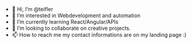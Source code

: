 - 👋 Hi, I’m @teifler
- 👀 I’m interested in Webdevelopment and automation
- 🌱 I’m currently learning React/Angular/APIs
- 💞️ I’m looking to collaborate on creative projects.
- 📫 How to reach me my contact informations are on my landing page :)

<!---
teifler/teifler is a ✨ special ✨ repository because its `README.md` (this file) appears on your GitHub profile.
You can click the Preview link to take a look at your changes.
--->
